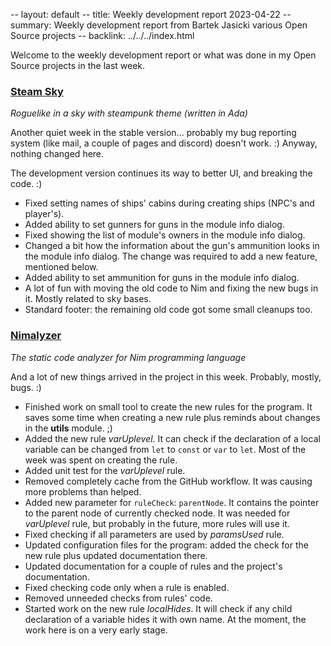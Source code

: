 -- layout: default
-- title: Weekly development report 2023-04-22
-- summary: Weekly development report from Bartek Jasicki various Open Source projects
-- backlink: ../../../index.html

Welcome to the weekly development report or what was done in my Open Source
projects in the last week.

### [Steam Sky](https://www.laeran.pl/repositories/steamsky)

*Roguelike in a sky with steampunk theme (written in Ada)*

Another quiet week in the stable version... probably my bug reporting system
(like mail, a couple of pages and discord) doesn't work. :) Anyway, nothing
changed here.

The development version continues its way to better UI, and breaking the code.
:)

* Fixed setting names of ships' cabins during creating ships (NPC's and
  player's).
* Added ability to set gunners for guns in the module info dialog.
* Fixed showing the list of module's owners in the module info dialog.
* Changed a bit how the information about the gun's ammunition looks in the
  module info dialog. The change was required to add a new feature, mentioned
  below.
* Added ability to set ammunition for guns in the module info dialog.
* A lot of fun with moving the old code to Nim and fixing the new bugs in it.
  Mostly related to sky bases.
* Standard footer: the remaining old code got some small cleanups too.

### [Nimalyzer](https://www.laeran.pl/repositories/nimalyzer)

*The static code analyzer for Nim programming language*

And a lot of new things arrived in the project in this week. Probably, mostly,
bugs. :)

* Finished work on small tool to create the new rules for the program. It saves
  some time when creating a new rule plus reminds about changes in the
  **utils** module. ;)
* Added the new rule *varUplevel*. It can check if the declaration of a local
  variable can be changed from `let` to `const` or `var` to `let`. Most of the
  week was spent on creating the rule.
* Added unit test for the *varUplevel* rule.
* Removed completely cache from the GitHub workflow. It was causing more
  problems than helped.
* Added new parameter for `ruleCheck`: `parentNode`. It contains the pointer to
  the parent node of currently checked node. It was needed for *varUplevel*
  rule, but probably in the future, more rules will use it.
* Fixed checking if all parameters are used by *paramsUsed* rule.
* Updated configuration files for the program: added the check for the new rule
  plus updated documentation there.
* Updated documentation for a couple of rules and the project's documentation.
* Fixed checking code only when a rule is enabled.
* Removed unneeded checks from rules' code.
* Started work on the new rule *localHides*. It will check if any child
  declaration of a variable hides it with own name. At the moment, the work
  here is on a very early stage.

